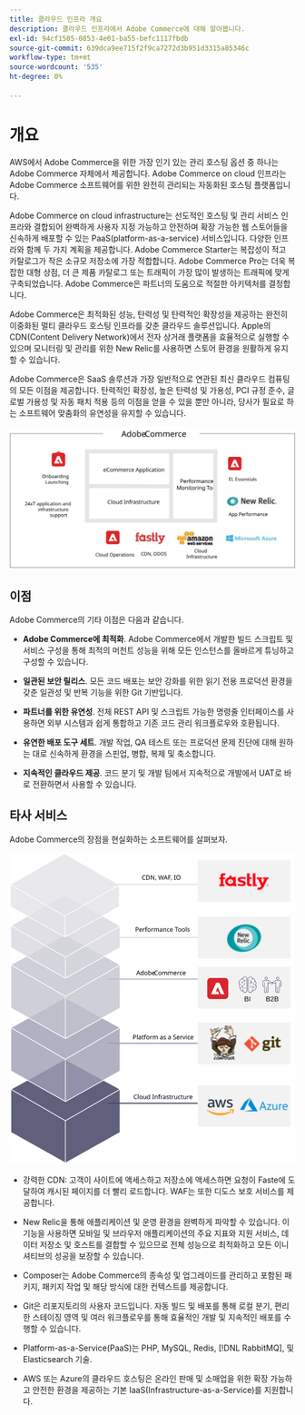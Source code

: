 ```yaml
---
title: 클라우드 인프라 개요
description: 클라우드 인프라에서 Adobe Commerce에 대해 알아봅니다.
exl-id: 94cf1505-0853-4e01-ba55-befc1117fbdb
source-git-commit: 639dca9ee715f2f9ca7272d3b951d3315a85346c
workflow-type: tm+mt
source-wordcount: '535'
ht-degree: 0%

---
```


# 개요

AWS에서 Adobe Commerce을 위한 가장 인기 있는 관리 호스팅 옵션 중 하나는 Adobe Commerce 자체에서 제공합니다. Adobe Commerce on cloud 인프라는 Adobe Commerce 소프트웨어를 위한 완전히 관리되는 자동화된 호스팅 플랫폼입니다.

Adobe Commerce on cloud infrastructure는 선도적인 호스팅 및 관리 서비스 인프라와 결합되어 완벽하게 사용자 지정 가능하고 안전하며 확장 가능한 웹 스토어들을 신속하게 배포할 수 있는 PaaS(platform-as-a-service) 서비스입니다. 다양한 인프라와 함께 두 가지 계획을 제공합니다. Adobe Commerce Starter는 복잡성이 적고 카탈로그가 작은 소규모 저장소에 가장 적합합니다. Adobe Commerce Pro는 더욱 복잡한 대형 상점, 더 큰 제품 카탈로그 또는 트래픽이 가장 많이 발생하는 트래픽에 맞게 구축되었습니다. Adobe Commerce은 파트너의 도움으로 적절한 아키텍처를 결정합니다.

Adobe Commerce은 최적화된 성능, 탄력성 및 탄력적인 확장성을 제공하는 완전히 이중화된 멀티 클라우드 호스팅 인프라를 갖춘 클라우드 솔루션입니다. Apple의 CDN(Content Delivery Network)에서 전자 상거래 플랫폼을 효율적으로 실행할 수 있으며 모니터링 및 관리를 위한 New Relic를 사용하면 스토어 환경을 원활하게 유지할 수 있습니다.

Adobe Commerce은 SaaS 솔루션과 가장 일반적으로 연관된 최신 클라우드 컴퓨팅의 모든 이점을 제공합니다. 탄력적인 확장성, 높은 탄력성 및 가용성, PCI 규정 준수, 글로벌 가용성 및 자동 패치 적용 등의 이점을 얻을 수 있을 뿐만 아니라, 당사가 필요로 하는 소프트웨어 맞춤화의 유연성을 유지할 수 있습니다.

![클라우드 인프라에서 Adobe Commerce의 아키텍처 요소를 보여주는 다이어그램](../../../assets/playbooks/adobe-commerce-cloud-infrastructure.svg)

## 이점

Adobe Commerce의 기타 이점은 다음과 같습니다.

- **Adobe Commerce에 최적화**. Adobe Commerce에서 개발한 빌드 스크립트 및 서비스 구성을 통해 최적의 머천트 성능을 위해 모든 인스턴스를 올바르게 튜닝하고 구성할 수 있습니다.

- **일관된 보안 릴리스**. 모든 코드 배포는 보안 강화를 위한 읽기 전용 프로덕션 환경을 갖춘 일관성 및 반복 기능을 위한 Git 기반입니다.

- **파트너를 위한 유연성**. 전체 REST API 및 스크립트 가능한 명령줄 인터페이스를 사용하면 외부 시스템과 쉽게 통합하고 기존 코드 관리 워크플로우와 호환됩니다.

- **유연한 배포 도구 세트**. 개발 작업, QA 테스트 또는 프로덕션 문제 진단에 대해 원하는 대로 신속하게 환경을 스핀업, 병합, 복제 및 축소합니다.

- **지속적인 클라우드 제공**. 코드 분기 및 개발 팀에서 지속적으로 개발에서 UAT로 바로 전환하면서 사용할 수 있습니다.

## 타사 서비스

Adobe Commerce의 장점을 현실화하는 소프트웨어를 살펴보자.

![클라우드 인프라 기술 스택의 Adobe Commerce을 보여주는 다이어그램](../../../assets/playbooks/cloud-tech-stack.svg)

- 강력한 CDN: 고객이 사이트에 액세스하고 저장소에 액세스하면 요청이 Faste에 도달하여 캐시된 페이지를 더 빨리 로드합니다. WAF는 또한 디도스 보호 서비스를 제공합니다.

- New Relic을 통해 애플리케이션 및 운영 환경을 완벽하게 파악할 수 있습니다. 이 기능을 사용하면 모바일 및 브라우저 애플리케이션의 주요 지표와 지원 서비스, 데이터 저장소 및 호스트를 결합할 수 있으므로 전체 성능으로 최적화하고 모든 이니셔티브의 성공을 보장할 수 있습니다.

- Composer는 Adobe Commerce의 종속성 및 업그레이드를 관리하고 포함된 패키지, 패키지 작업 및 해당 방식에 대한 컨텍스트를 제공합니다.

- Git은 리포지토리의 사용자 코드입니다. 자동 빌드 및 배포를 통해 로컬 분기, 편리한 스테이징 영역 및 여러 워크플로우를 통해 효율적인 개발 및 지속적인 배포를 수행할 수 있습니다.

- Platform-as-a-Service(PaaS)는 PHP, MySQL, Redis, [!DNL RabbitMQ], 및 Elasticsearch 기술.

- AWS 또는 Azure의 클라우드 호스팅은 온라인 판매 및 소매업을 위한 확장 가능하고 안전한 환경을 제공하는 기본 IaaS(Infrastructure-as-a-Service)를 지원합니다.
